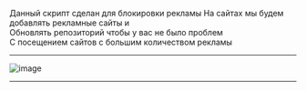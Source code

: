 Данный скрипт сделан для блокировки рекламы
На сайтах мы будем добавлять рекламные сайты и                                                                       
Обновлять репозиторий чтобы у вас не было проблем                                                                        
С посещением сайтов с большим количеством рекламы

-------------

![image](https://user-images.githubusercontent.com/79506370/195491942-673e76ed-b246-46a2-becf-35460e741064.png)

-------------


